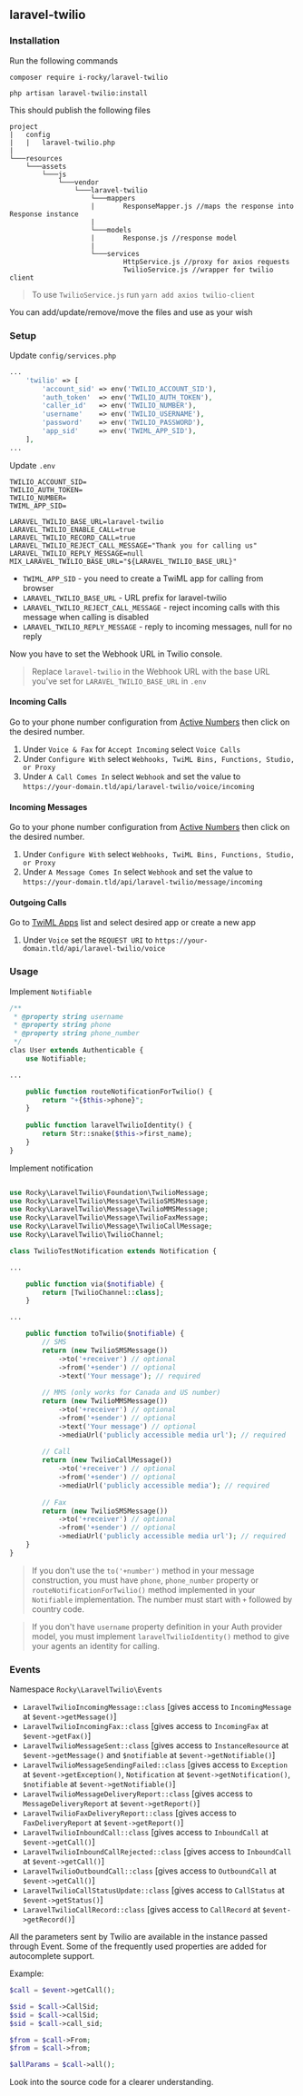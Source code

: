 ## laravel-twilio

### Installation

Run the following commands

`composer require i-rocky/laravel-twilio`

`php artisan laravel-twilio:install`

This should publish the following files

```tree
project
|   config
|   |   laravel-twilio.php
|
└───resources
    └───assets
        └───js
            └───vendor
                └───laravel-twilio
                    └───mappers
                    |       ResponseMapper.js //maps the response into Response instance
                    |
                    └───models
                    |       Response.js //response model
                    |
                    └───services
                            HttpService.js //proxy for axios requests
                            TwilioService.js //wrapper for twilio client
```

> To use `TwilioService.js` run `yarn add axios twilio-client`

You can add/update/remove/move the files and use as your wish
### Setup

Update `config/services.php`
```php
...   
    'twilio' => [
        'account_sid' => env('TWILIO_ACCOUNT_SID'),
        'auth_token'  => env('TWILIO_AUTH_TOKEN'),
        'caller_id'   => env('TWILIO_NUMBER'),
        'username'    => env('TWILIO_USERNAME'),
        'password'    => env('TWILIO_PASSWORD'),
        'app_sid'     => env('TWIML_APP_SID'),
    ],
...
```

Update `.env`
```dotenv
TWILIO_ACCOUNT_SID=
TWILIO_AUTH_TOKEN=
TWILIO_NUMBER=
TWIML_APP_SID=

LARAVEL_TWILIO_BASE_URL=laravel-twilio 
LARAVEL_TWILIO_ENABLE_CALL=true
LARAVEL_TWILIO_RECORD_CALL=true
LARAVEL_TWILIO_REJECT_CALL_MESSAGE="Thank you for calling us"
LARAVEL_TWILIO_REPLY_MESSAGE=null
MIX_LARAVEL_TWILIO_BASE_URL="${LARAVEL_TWILIO_BASE_URL}"
```

* `TWIML_APP_SID` - you need to create a TwiML app for calling from browser
* `LARAVEL_TWILIO_BASE_URL` - URL prefix for laravel-twilio
* `LARAVEL_TWILIO_REJECT_CALL_MESSAGE` - reject incoming calls with this message when calling is disabled
* `LARAVEL_TWILIO_REPLY_MESSAGE` - reply to incoming messages, null for no reply 

Now you have to set the Webhook URL in Twilio console.

> Replace `laravel-twilio` in the Webhook URL with the base URL you've set for `LARAVEL_TWILIO_BASE_URL` in `.env`

#### Incoming Calls
Go to your phone number configuration from [Active Numbers](https://www.twilio.com/console/phone-numbers/incoming) then click on the desired number.

1. Under `Voice & Fax` for `Accept Incoming` select `Voice Calls`
2. Under `Configure With` select `Webhooks, TwiML Bins, Functions, Studio, or Proxy`
3. Under `A Call Comes In` select `Webhook` and set the value to `https://your-domain.tld/api/laravel-twilio/voice/incoming`

#### Incoming Messages
Go to your phone number configuration from [Active Numbers](https://www.twilio.com/console/phone-numbers/incoming) then click on the desired number.

1. Under `Configure With` select `Webhooks, TwiML Bins, Functions, Studio, or Proxy`
2. Under `A Message Comes In` select `Webhook` and set the value to `https://your-domain.tld/api/laravel-twilio/message/incoming`

#### Outgoing Calls

Go to [TwiML Apps](https://www.twilio.com/console/phone-numbers/runtime/twiml-apps) list and select desired app or create a new app

1. Under `Voice` set the `REQUEST URI` to `https://your-domain.tld/api/laravel-twilio/voice`

### Usage

Implement `Notifiable`
```php
/**
 * @property string username
 * @property string phone
 * @property string phone_number
 */
clas User extends Authenticable {
    use Notifiable;

...

    public function routeNotificationForTwilio() {
        return "+{$this->phone}";
    }
    
    public function laravelTwilioIdentity() {
        return Str::snake($this->first_name);
    }
}
```


Implement notification
```php

use Rocky\LaravelTwilio\Foundation\TwilioMessage;
use Rocky\LaravelTwilio\Message\TwilioSMSMessage;
use Rocky\LaravelTwilio\Message\TwilioMMSMessage;
use Rocky\LaravelTwilio\Message\TwilioFaxMessage;
use Rocky\LaravelTwilio\Message\TwilioCallMessage;
use Rocky\LaravelTwilio\TwilioChannel;

class TwilioTestNotification extends Notification {

...

    public function via($notifiable) {
        return [TwilioChannel::class];
    }

...

    public function toTwilio($notifiable) {
        // SMS
        return (new TwilioSMSMessage())
            ->to('+receiver') // optional
            ->from('+sender') // optional
            ->text('Your message'); // required
    
        // MMS (only works for Canada and US number)
        return (new TwilioMMSMessage())
            ->to('+receiver') // optional
            ->from('+sender') // optional
            ->text('Your message') // optional
            ->mediaUrl('publicly accessible media url'); // required
    
        // Call
        return (new TwilioCallMessage())
            ->to('+receiver') // optional
            ->from('+sender') // optional
            ->mediaUrl('publicly accessible media'); // required
    
        // Fax
        return (new TwilioSMSMessage())
            ->to('+receiver') // optional
            ->from('+sender') // optional
            ->mediaUrl('publicly accessible media url'); // required
    }
}
```

> If you don't use the `to('+number')` method in your message construction, you must have `phone`, `phone_number` property or `routeNotificationForTwilio()` method implemented in your `Notifiable` implementation. The number must start with `+` followed by country code.

> If you don't have `username` property definition in your Auth provider model, you must implement `laravelTwilioIdentity()` method to give your agents an identity for calling.

### Events

Namespace `Rocky\LaravelTwilio\Events`

* `LaravelTwilioIncomingMessage::class` [gives access to `IncomingMessage` at `$event->getMessage()`]
* `LaravelTwilioIncomingFax::class` [gives access to `IncomingFax` at `$event->getFax()`]
* `LaravelTwilioMessageSent::class` [gives access to `InstanceResource` at `$event->getMessage()` and `$notifiable` at `$event->getNotifiable()`]
* `LaravelTwilioMessageSendingFailed::class` [gives access to `Exception` at `$event->getException()`, `Notification` at `$event->getNotification()`, `$notifiable` at `$event->getNotifiable()`]
* `LaravelTwilioMessageDeliveryReport::class` [gives access to `MessageDeliveryReport` at `$event->getReport()`]
* `LaravelTwilioFaxDeliveryReport::class` [gives access to `FaxDeliveryReport` at `$event->getReport()`]
* `LaravelTwilioInboundCall::class` [gives access to `InboundCall` at `$event->getCall()`]
* `LaravelTwilioInboundCallRejected::class` [gives access to `InboundCall` at `$event->getCall()`]
* `LaravelTwilioOutboundCall::class` [gives access to `OutboundCall` at `$event->getCall()`]
* `LaravelTwilioCallStatusUpdate::class` [gives access to `CallStatus` at `$event->getStatus()`]
* `LaravelTwilioCallRecord::class` [gives access to `CallRecord` at `$event->getRecord()`]

All the parameters sent by Twilio are available in the instance passed through Event. Some of the frequently used properties are added for autocomplete support.

Example:
```php
$call = $event->getCall();

$sid = $call->CallSid;
$sid = $call->callSid;
$sid = $call->call_sid;

$from = $call->From;
$from = $call->from;

$allParams = $call->all();

```

Look into the source code for a clearer understanding.
